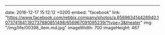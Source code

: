 ---
date: 2016-12-17 15:12:12 +0200
embed: "facebook"
link: "https://www.facebook.com/rebbix.company/photos/a.656963414428940.1073741841.192737880851498/656967091095239/?type=3&theater"
img: "/img/life/00398_item.md.jpg"
imageWidth: 700
imageHeight: 467
